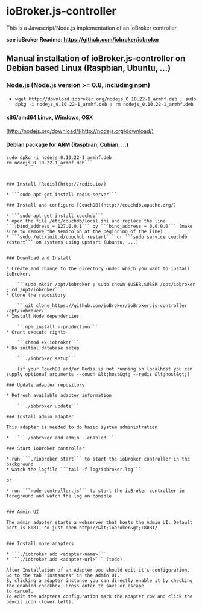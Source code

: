 # ioBroker.js-controller

This is a Javascript/Node.js implementation of an ioBroker controller.

**see ioBroker Readme: https://github.com/iobroker/iobroker**

## Manual installation of ioBroker.js-controller on Debian based Linux (Raspbian, Ubuntu, ...)


### [Node.js](http://nodejs.org) (Node.js version >= 0.8, including npm)

* ```wget http://download.iobroker.org/nodejs_0.10.22-1_armhf.deb ; sudo dpkg -i nodejs_0.10.22-1_armhf.deb ; rm nodejs_0.10.22-1_armhf.deb```
#### x86/amd64 Linux, Windows, OSX
[http://nodejs.org/download/](http://nodejs.org/download/)

#### Debian package for ARM (Raspbian, Cubian, ...)
```wget http://ccu.io.mainskater.de/nodejs_0.10.22-1_armhf.deb
sudo dpkg -i nodejs_0.10.22-1_armhf.deb
rm nodejs_0.10.22-1_armhf.deb```



### Install [Redis](http://redis.io/)

* ```sudo apt-get install redis-server```

### Install and configure [CouchDB](http://couchdb.apache.org/)

* ```sudo apt-get install couchdb```
* open the file /etc/couchdb/local.ini and replace the line ```;bind_address = 127.0.0.1``` by ```bind_address = 0.0.0.0``` (make sure to remove the semicolon at the beginning of the line)
* ```sudo /etc/init.d/couchdb restart``` or ```sudo service couchdb restart``` on systems using upstart (ubuntu, ...)


### Download and Install

* Create and change to the directory under which you want to install ioBroker.

    ```sudo mkdir /opt/iobroker ; sudo chown $USER.$USER /opt/iobroker ; cd /opt/iobroker```
* Clone the repository

    ```git clone https://github.com/ioBroker/ioBroker.js-controller /opt/iobroker/```
* Install Node dependencies

    ```npm install --production```
* Grant execute rights

    ```chmod +x iobroker```
* Do initial database setup

    ```./iobroker setup```

    (if your CouchDB and/or Redis is not running on localhost you can supply optional arguments --couch &lt;host&gt; --redis &lt;host&gt;)

### Update adapter repository

* Refresh available adapter information

    ```./iobroker update```

### Install admin adapter

This adapter is needed to do basic system administration

*   ```./iobroker add admin --enabled```

### Start ioBroker controller

* run ```./iobroker start``` to start the ioBroker controller in the background
* watch the logfile ```tail -f log/iobroker.log```

or

* run ```node controller.js``` to start the ioBroker controller in foreground and watch the log on console


### Admin UI

The admin adapter starts a webserver that hosts the Admin UI. Default port is 8081, so just open http://&lt;iobroker&gt;:8081/


### Install more adapters

* ```./iobroker add <adapter-name>```
* ```./iobroker add <adapter-url>``` (todo)

After Installation of an Adapter you should edit it's configuration. Go to the tab "instances" in the Admin UI.
By clicking a adapter instance you can directly enable it by checking the enabled checkbox. Press enter to save or escape
to cancel.
To edit the adapters configuration mark the adapter row and click the pencil icon (lower left).




